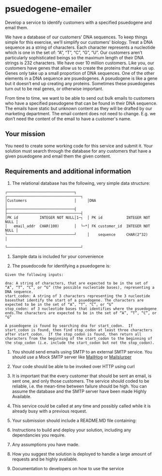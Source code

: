 # psuedogene-emailer
Develop a service to identify customers with a specified psuedogene and email them.

We have a database of our customers' DNA sequences.  To keep things simple for this exercise, we’ll simplify our customers' biology. Treat a DNA sequence as a string of characters.  Each character represents a nucleotide which is one in the set of: “A”, “T”, “C”, “G”, “U”.  Our customers aren’t particularly sophisticated beings so the maximum length of their DNA strings is 232 characters.  We have over 10 million customers.  Like you, our customers have genes that allow us to create the proteins that make us up.  Genes only take up a small proportion of DNA sequences.  One of the other elements in a DNA sequence are psuedogenes. A pseudogene is like a gene but it doesn’t end up creating any proteins. Sometimes these psuedogenes turn out to be real genes, or otherwise important.

From time to time, we want to be able to send out bulk emails to customers who have a specified pseudogene that can be found in their DNA sequence.  The emails have static but unknown content as they will be drafted by our marketing department.  The email content does not need to change.  E.g. we don’t need the content of the email to have a customer's name.

## Your mission
You need to create some working code for this service and submit it.  Your solution must search through the database for any customers that have a given psuedogene and email them the given content.

## Requirements and additional information
1. The relational database has the following, very simple data structure:
```
┌───────────────────────────────┐     ┌──────────────────────────────────┐
│Customers                      │     │DNA                               │
├───────────────────────────────┤     ├──────────────────────────────────┤
│PK id          INTEGER NOT NULL│1─┐  │ PK id           INTEGER NOT NULL │
│   email_addr  CHAR(100)       │  └─*│ FK customer_id  INTEGER NOT NULL │
└───────────────────────────────┘     │    sequence     CHAR(2^32)       │
                                      └──────────────────────────────────┘
```
1. Sample data is included for your convenience

1. The psuedocode for identifying a psuedogene is:
```
Given the following inputs:

dna: A string of characters, that are expected to be in the set of “A”, “T”, “C”, or “G” (the possible nucleotide bases), representing a DNA sequence.
start_codon: A string of 3 characters representing the 3 nucleotide basesthat identify the start of a psuedogene. The characters are expected to be in the set of “A”, “T”, “C”, or “G”
stop_codon: of 3 nucleotide bases that identifies where the psuedogene ends.The characters are expected to be in the set of “A”, “T”, “C”, or “G”

A psuedogene is found by searching dna for start_codon.  If start_codon is found, then find stop_codon at least three characters after start_codon.  If the stop_codon is found, then return all characters from the beginning of the start_codon to the beginning of the stop_codon (i.e. include the start_codon but not the stop_codon).
```

1. You should send emails using SMTP to an external SMTP service.  You should use a Mock SMTP server like [MailHog](https://github.com/mailhog/MailHog) or [Mailslurper](https://www.mailslurper.com/)

1. Your code should be able to be invoked over HTTP using curl

1. It is important that the every customer that should be sent an email, is sent one, and only those customers.  The service should coded to be reliable, i.e. the mean-time between failure should be high.  You can assume the database and the SMTP server have been made Highly Available.

1. This service could be called at any time and possibly called while it is already busy with a previous request.

1. Your submission should include a README.MD file containing:
  1.  Instructions to build and deploy your solution, including any dependancies you require. 
  2.  Any assumptions you have made.
  3.  How you suggest the solution is deployed to handle a large amount of requests and be highly available.
  4.  Documentation to developers on how to use the service



